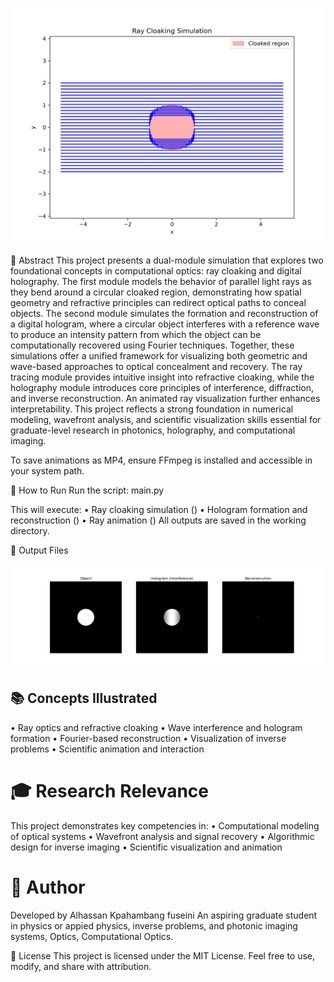 ![](refraction_cloak_ray_demo.png)

📄 Abstract
This project presents a dual-module simulation that explores two foundational concepts in computational optics: ray cloaking and digital holography. The first module models the behavior of parallel light rays as they bend around a circular cloaked region, demonstrating how spatial geometry and refractive principles can redirect optical paths to conceal objects. The second module simulates the formation and reconstruction of a digital hologram, where a circular object interferes with a reference wave to produce an intensity pattern from which the object can be computationally recovered using Fourier techniques.
Together, these simulations offer a unified framework for visualizing both geometric and wave-based approaches to optical concealment and recovery. The ray tracing module provides intuitive insight into refractive cloaking, while the holography module introduces core principles of interference, diffraction, and inverse reconstruction. An animated ray visualization further enhances interpretability. This project reflects a strong foundation in numerical modeling, wavefront analysis, and scientific visualization skills essential for graduate-level research in photonics, holography, and computational imaging.


To save animations as MP4, ensure FFmpeg is installed and accessible in your system path.

🚀 How to Run
Run the script: main.py

This will execute:
• 	Ray cloaking simulation ()
• 	Hologram formation and reconstruction ()
• 	Ray animation ()
All outputs are saved in the working directory.

📂 Output Files

![](hologram_camouflage_panels.png)

## 📚 Concepts Illustrated
• 	Ray optics and refractive cloaking
• 	Wave interference and hologram formation
• 	Fourier-based reconstruction
• 	Visualization of inverse problems
• 	Scientific animation and interaction

# 🎓 Research Relevance
This project demonstrates key competencies in:
• 	Computational modeling of optical systems
• 	Wavefront analysis and signal recovery
• 	Algorithmic design for inverse imaging
• 	Scientific visualization and animation

# 👤 Author
Developed by Alhassan Kpahambang fuseini An aspiring graduate student in physics or appied physics, inverse problems, and photonic imaging systems, Optics, Computational Optics. 

📄 License
This project is licensed under the MIT License. Feel free to use, modify, and share with attribution.
